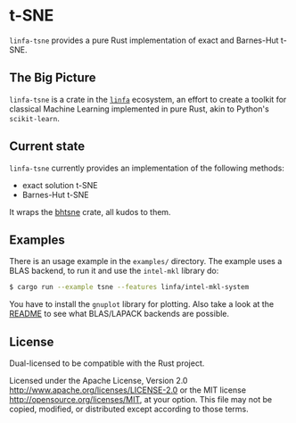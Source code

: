 # t-SNE

`linfa-tsne` provides a pure Rust implementation of exact and Barnes-Hut t-SNE.

## The Big Picture

`linfa-tsne` is a crate in the [`linfa`](https://crates.io/crates/linfa) ecosystem, an effort to create a toolkit for classical Machine Learning implemented in pure Rust, akin to Python's `scikit-learn`.

## Current state

`linfa-tsne` currently provides an implementation of the following methods: 

- exact solution t-SNE
- Barnes-Hut t-SNE

It wraps the [bhtsne](https://github.com/frjnn/bhtsne) crate, all kudos to them.

## Examples

There is an usage example in the `examples/` directory. The example uses a BLAS backend, to run it and use the `intel-mkl` library do:

```bash
$ cargo run --example tsne --features linfa/intel-mkl-system
```

You have to install the `gnuplot` library for plotting. Also take a look at the [README](https://github.com/rust-ml/linfa#blaslapack-backend) to see what BLAS/LAPACK backends are possible.

## License
Dual-licensed to be compatible with the Rust project.

Licensed under the Apache License, Version 2.0 <http://www.apache.org/licenses/LICENSE-2.0> or the MIT license <http://opensource.org/licenses/MIT>, at your option. This file may not be copied, modified, or distributed except according to those terms.

